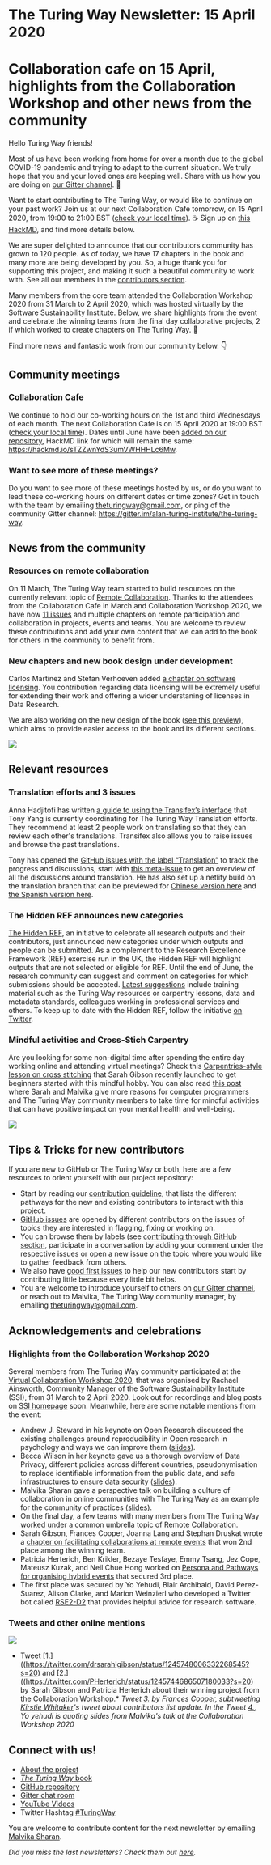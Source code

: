 # The Turing Way Newsletter: 15 April 2020

# Collaboration cafe on 15 April, highlights from the Collaboration Workshop and other news from the community

Hello Turing Way friends!

Most of us have been working from home for over a month due to the global COVID-19 pandemic and trying to adapt to the current situation.
We truly hope that you and your loved ones are keeping well.
Share with us how you are doing on [our Gitter channel](https://gitter.im/alan-turing-institute/the-turing-way). 👋

Want to start contributing to The Turing Way, or would like to continue on your past work? Join us at our next Collaboration Cafe tomorrow, on 15 April 2020, from 19:00 to 21:00 BST ([check your local time](https://arewemeetingyet.com/London/2020-04-15/19:00/TuringWay-CollaborationCafe)). ☕ Sign up on [this HackMD](https://hackmd.io/sTZZwnYdS3umVWHHHLc6Mw?both), and find more details below.

We are super delighted to announce that our contributors community has grown to 120 people. As of today, we have 17 chapters in the book and many more are being developed by you. So, a huge thank you for supporting this project, and making it such a beautiful community to work with. See all our members in the [contributors section](https://github.com/alan-turing-institute/the-turing-way#contributors).

Many members from the core team attended the Collaboration Workshop 2020 from 31 March to 2 April 2020, which was hosted virtually by the Software Sustainability Institute.
Below, we share highlights from the event and celebrate the winning teams from the final day collaborative projects, 2 if which worked to create chapters on The Turing Way. 🎉

Find more news and fantastic work from our community below. 👇

## Community meetings

### Collaboration Cafe

We continue to hold our co-working hours on the 1st and third Wednesdays of each month.
The next Collaboration Cafe is on 15 April 2020 at 19:00 BST ([check your local time](https://arewemeetingyet.com/London/2020-04-15/19:00/TuringWay-CollaborationCafe)).
Dates until June have been [added on our repository](https://github.com/alan-turing-institute/the-turing-way/blob/master/project_management/online-collaboration-cafe.md), HackMD link for which will remain the same: https://hackmd.io/sTZZwnYdS3umVWHHHLc6Mw.

### Want to see more of these meetings?

Do you want to see more of these meetings hosted by us, or do you want to lead these co-working hours on different dates or time zones?
Get in touch with the team by emailing theturingway@gmail.com, or ping of the community Gitter channel: https://gitter.im/alan-turing-institute/the-turing-way.

## News from the community

### Resources on remote collaboration

On 11 March, The Turing Way team started to build resources on the currently relevant topic of [Remote Collaboration](https://github.com/alan-turing-institute/the-turing-way/issues/960).
Thanks to the attendees from the Collaboration Cafe in March and Collaboration Workshop 2020, we have now [11 issues](https://github.com/alan-turing-institute/the-turing-way/labels/collaboration-book) and multiple chapters on remote participation and collaboration in projects, events and teams.
You are welcome to review these contributions and add your own content that we can add to the book for others in the community to benefit from.

### New chapters and new book design under development

Carlos Martinez and Stefan Verhoeven added [a chapter on software licensing](https://the-turing-way.netlify.com/licensing/licensing.html). You contribution regarding data licensing will be extremely useful for extending their work and offering a wider understaning of licenses in Data Research.

We are also working on the new design of the book ([see this preview](https://deploy-preview-977--the-turing-way.netlify.com/welcome)), which aims to provide easier access to the book and its different sections.

![](images/preview-Apr2020.png)

## Relevant resources

### Translation efforts and 3 issues

Anna Hadjitofi has written [a guide to using the Transifex’s interface](https://github.com/alan-turing-institute/the-turing-way/blob/translation/translation_guide.md) that Tony Yang is currently coordinating for The Turing Way Translation efforts.
They recommend at least 2 people work on translating so that they can review each other's translations.
Transifex also allows you to raise issues and browse the past translations.

Tony has opened the [GitHub issues with the label “Translation”](https://github.com/alan-turing-institute/the-turing-way/labels/translation) to track the progress and discussions, start with [this meta-issue](https://github.com/alan-turing-institute/the-turing-way/issues/967) to get an overview of all the discussions around translation.
He has also set up a netlify build on the translation branch that can be previewed for [Chinese version here](https://competent-nightingale-4c1d36.netlify.com/zh_cn/introduction/introduction) and [the Spanish version here](https://competent-nightingale-4c1d36.netlify.com/es/introduction/introduction).

### The Hidden REF announces new categories

[The Hidden REF](https://hidden-ref.org/), an initiative to celebrate all research outputs and their contributors, just announced new categories under which outputs and people can be submitted.
As a complement to the Research Excellence Framework (REF) exercise run in the UK, the Hidden REF will highlight outputs that are not selected or eligible for REF.
Until the end of June, the research community can suggest and comment on categories for which submissions should be accepted.
[Latest suggestions](https://www.software.ac.uk/blog/2020-04-06-first-look-new-categories-hidden-ref) include training material such as the Turing Way resources or carpentry lessons, data and metadata standards, colleagues working in professional services and others.
To keep up to date with the Hidden REF, follow the initiative [on Twitter](https://twitter.com/HiddenRef).

### Mindful activities and Cross-Stich Carpentry

Are you looking for some non-digital time after spending the entire day working online and attending virtual meetings?
Check this [Carpentries-style lesson on cross stitching](https://sgibson91.github.io/cross-stitch-carpentry/index.html) that Sarah Gibson recently launched to get beginners started with this mindful hobby.
You can also read [this post](https://sgibson91.github.io/cross-stitch-carpentry/motivation/index.html) where Sarah and Malvika give more reasons for computer programmers and The Turing Way community members to take time for mindful activities that can have positive impact on your mental health and well-being.

![](images/cross-Apr2020.png)

## Tips & Tricks for new contributors

If you are new to GitHub or The Turing Way or both, here are a few resources to orient yourself with our project repository:
* Start by reading our [contribution guideline](https://github.com/alan-turing-institute/the-turing-way/blob/master/CONTRIBUTING.md), that lists the different pathways for the new and existing contributors to interact with this project.
* [GitHub issues](https://github.com/alan-turing-institute/the-turing-way/issues) are opened by different contributors on the issues of topics they are interested in flagging, fixing or working on.
* You can browse them by labels (see [contributing through GitHub section](https://github.com/alan-turing-institute/the-turing-way/blob/master/CONTRIBUTING.md#contributing-through-github), participate in a conversation by adding your comment under the respective issues or open a new issue on the topic where you would like to gather feedback from others.
* We also have [good first issues](https://github.com/alan-turing-institute/the-turing-way/issues?q=is%3Aissue+is%3Aopen+label%3A%22good+first+issue%22) to help our new contributors start by contributing little because every little bit helps.
* You are welcome to introduce yourself to others on [our Gitter channel](https://gitter.im/alan-turing-institute/the-turing-way), or reach out to Malvika, The Turing Way community manager, by emailing [theturingway@gmail.com](mailto:theturingway@gmail.com).

## Acknowledgements and celebrations

### Highlights from the Collaboration Workshop 2020

Several members from The Turing Way community participated at the [Virtual Collaboration Workshop 2020](https://software.ac.uk/events/2019-11-20-collaborations-workshop-2020), that was organised by Rachael Ainsworth, Community Manager of the Software Sustainability Institute (SSI), from 31 March to 2 April 2020.
Look out for recordings and blog posts on [SSI homepage](https://software.ac.uk) soon.
Meanwhile, here are some notable mentions from the event:
* Andrew J. Steward in his keynote on Open Research discussed the existing challenges around reproducibility in Open research in psychology and ways we can improve them ([slides](https://drive.google.com/file/d/1sN8xdUYD9flusHxR0SfTFy7EpLaGiDAK/view?usp=sharing)).
* Becca Wilson in her keynote gave us a thorough overview of Data Privacy, different policies across different countries, pseudonymisation to replace identifiable information from the public data, and safe infrastructures to ensure data security ([slides](http://bit.ly/2020cw-data-privacy)).
* Malvika Sharan gave a perspective talk on building a culture of collaboration in online communities with The Turing Way as an example for the community of practices ([slides](https://zenodo.org/record/3745008#.XpWxaTJKjOQ)).
* On the final day, a few teams with many members from The Turing Way worked under a common umbrella topic of Remote Collaboration.
* Sarah Gibson, Frances Cooper, Joanna Lang and Stephan Druskat wrote a [chapter on facilitating collaborations at remote events](https://github.com/alan-turing-institute/the-turing-way/issues/1005) that won 2nd place among the winning team.
* Patricia Herterich, Ben Krikler, Bezaye Tesfaye, Emmy Tsang, Jez Cope, Mateusz Kuzak, and Neil Chue Hong worked on [Persona and Pathways for organising hybrid events](https://github.com/softwaresaved/hybrid-event-guide) that secured 3rd place.
* The first place was secured by Yo Yehudi, Blair Archibald, David Perez-Suarez, Alison Clarke, and Marion Weinzierl who developed a Twitter bot called [RSE2-D2](https://github.com/yochannah/RSE2-D2) that provides helpful advice for research software.

### Tweets and other online mentions

![](tweets/preview-Apr2020.png)

* Tweet [1.]((https://twitter.com/drsarahlgibson/status/1245748006332268545?s=20) and [2.]((https://twitter.com/PHerterich/status/1245744686507180033?s=20) by Sarah Gibson and Patricia Herterich about their winning project from the Collaboration Workshop.*
*Tweet [3.](https://twitter.com/fmcooper87/status/1248686680900603908?s=20
) by Frances Cooper, subtweeting [Kirstie Whitaker](https://twitter.com/kirstie_j)'s tweet about contributors list update.*
*In the Tweet [4.](https://twitter.com/yoyehudi/status/1245281982667460608?s=20
), Yo yehudi is quoting slides from Malvika's talk at the Collaboration Workshop 2020*


## Connect with us!

- [About the project](https://www.turing.ac.uk/research/research-projects/turing-way-handbook-reproducible-data-science)
- [_The Turing Way_ book](https://the-turing-way.netlify.com)
- [GitHub repository](https://github.com/alan-turing-institute/the-turing-way)
- [Gitter chat room](https://gitter.im/alan-turing-institute/the-turing-way)
- [YouTube Videos](https://www.youtube.com/channel/UCPDxZv5BMzAw0mPobCbMNuA)
- Twitter Hashtag [#TuringWay](https://twitter.com/hashtag/TuringWay?f=live)

You are welcome to contribute content for the next newsletter by
emailing [Malvika Sharan](mailto:msharan@turing.ac.uk).

*Did you miss the last newsletters?*
*Check them out [here](https://tinyletter.com/TuringWay/archive).*
